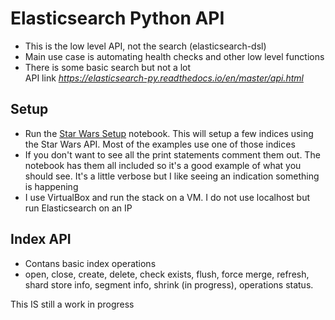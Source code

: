 # Elasticsearch Python API
- This is the low level API, not the search (elasticsearch-dsl)
- Main use case is automating health checks and other low level functions
- There is some basic search but not a lot  
API link _https://elasticsearch-py.readthedocs.io/en/master/api.html_

## Setup
- Run the [Star Wars Setup](https://github.com/macatak/ELK/blob/master/Python-Elasticsearch-API/ElasticsearchLoadStarWars.ipynb) notebook. This will setup a few indices using the Star Wars API. Most of the examples use one of those indices  
- If you don't want to see all the print statements comment them out. The notebook has them all included so it's a good example of what you should see. It's a little verbose but I like seeing an indication something is happening  
- I use VirtualBox and run the stack on a VM. I do not use localhost but run Elasticsearch on an IP

## Index API
- Contans basic index operations
- open, close, create, delete, check exists, flush, force merge, refresh, shard store info, segment info, shrink (in progress), operations status.  



This IS still a work in progress
